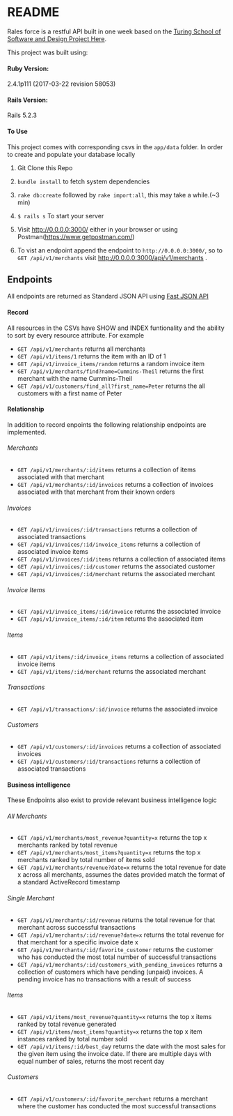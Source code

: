 # README
Rales force is a restful API built in one week based on the [Turing School of Software and Design Project Here](https://backend.turing.io/module3/projects/rails_engine).

This project was built using:
#### Ruby Version:
2.4.1p111 (2017-03-22 revision 58053)

#### Rails Version:
Rails 5.2.3

#### To Use

This project comes with corresponding csvs in the `app/data` folder. In order to create and populate your database locally 

1. Git Clone this Repo

1. `bundle install` to fetch system dependencies

1. `rake db:create` followed by `rake import:all`, this may take a while.(~3 min)

1. `$ rails s` To start your server

1. Visit http://0.0.0.0:3000/ either in your browser or using Postman(https://www.getpostman.com/)

1. To vist an endpoint append the endpoint to `http://0.0.0.0:3000/`, so to `GET /api/v1/merchants` visit http://0.0.0.0:3000/api/v1/merchants .

## Endpoints
All endpoints are returned as Standard JSON API using [Fast JSON API](https://github.com/Netflix/fast_jsonapi)

#### Record
All resources in the CSVs have SHOW and INDEX funtionality and the ability to sort by every resource attribute. For example
- `GET /api/v1/merchants` returns all merchants
- `GET /api/v1/items/1` returns the item with an ID of 1
- `GET /api/v1/invoice_items/random` returns a random invoice item
- `GET /api/v1/merchants/find?name=Cummins-Theil` returns the first merchant with the name Cummins-Theil
- `GET /api/v1/customers/find_all?first_name=Peter` returns the all customers with a first name of Peter

#### Relationship
In addition to record enpoints the following relationship endpoints are implemented. 
###### Merchants
- `GET /api/v1/merchants/:id/items` returns a collection of items associated with that merchant 
- `GET /api/v1/merchants/:id/invoices` returns a collection of invoices associated with that merchant from their known orders 
###### Invoices
- `GET /api/v1/invoices/:id/transactions` returns a collection of associated transactions 
- `GET /api/v1/invoices/:id/invoice_items` returns a collection of associated invoice items 
- `GET /api/v1/invoices/:id/items` returns a collection of associated items 
- `GET /api/v1/invoices/:id/customer` returns the associated customer 
- `GET /api/v1/invoices/:id/merchant` returns the associated merchant 
###### Invoice Items
- `GET /api/v1/invoice_items/:id/invoice` returns the associated invoice 
- `GET /api/v1/invoice_items/:id/item` returns the associated item 
###### Items
- `GET /api/v1/items/:id/invoice_items` returns a collection of associated invoice items 
- `GET /api/v1/items/:id/merchant` returns the associated merchant 
###### Transactions
- `GET /api/v1/transactions/:id/invoice` returns the associated invoice 
###### Customers
- `GET /api/v1/customers/:id/invoices` returns a collection of associated invoices 
- `GET /api/v1/customers/:id/transactions` returns a collection of associated transactions 

#### Business intelligence
These Endpoints also exist to provide relevant business intelligence logic
###### All Merchants
- `GET /api/v1/merchants/most_revenue?quantity=x` returns the top x merchants ranked by total revenue     
- `GET /api/v1/merchants/most_items?quantity=x` returns the top x merchants ranked by total number of items sold 
- `GET /api/v1/merchants/revenue?date=x` returns the total revenue for date x across all merchants,
assumes the dates provided match the format of a standard ActiveRecord timestamp 
###### Single Merchant
- `GET /api/v1/merchants/:id/revenue` returns the total revenue for that merchant across successful transactions  
- `GET /api/v1/merchants/:id/revenue?date=x` returns the total revenue for that merchant for a specific invoice date x  
- `GET /api/v1/merchants/:id/favorite_customer` returns the customer who has conducted the most total number of successful transactions 
- `GET /api/v1/merchants/:id/customers_with_pending_invoices` returns a collection of customers which have pending (unpaid) invoices. A pending invoice has no transactions with a result of success  
###### Items
- `GET /api/v1/items/most_revenue?quantity=x` returns the top x items ranked by total revenue generated 
- `GET /api/v1/items/most_items?quantity=x` returns the top x item instances ranked by total number sold 
- `GET /api/v1/items/:id/best_da`y returns the date with the most sales for the given item using the invoice date. If there are multiple days with equal number of sales, returns the most recent day 
###### Customers
- `GET /api/v1/customers/:id/favorite_merchant` returns a merchant where the customer has conducted the most successful transactions 
